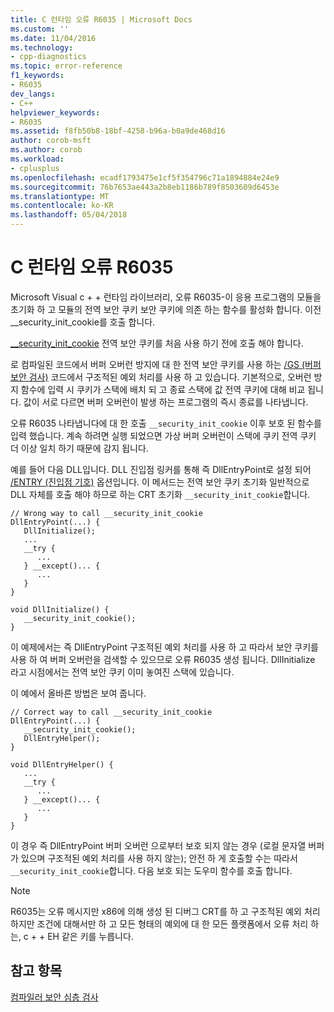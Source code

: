 ```yaml
---
title: C 런타임 오류 R6035 | Microsoft Docs
ms.custom: ''
ms.date: 11/04/2016
ms.technology:
- cpp-diagnostics
ms.topic: error-reference
f1_keywords:
- R6035
dev_langs:
- C++
helpviewer_keywords:
- R6035
ms.assetid: f8fb50b8-18bf-4258-b96a-b0a9de468d16
author: corob-msft
ms.author: corob
ms.workload:
- cplusplus
ms.openlocfilehash: ecadf1793475e1cf5f354796c71a1894884e24e9
ms.sourcegitcommit: 76b7653ae443a2b8eb1186b789f8503609d6453e
ms.translationtype: MT
ms.contentlocale: ko-KR
ms.lasthandoff: 05/04/2018
---
```

# <a name="c-runtime-error-r6035"></a>C 런타임 오류 R6035
Microsoft Visual c + + 런타임 라이브러리, 오류 R6035-이 응용 프로그램의 모듈을 초기화 하 고 모듈의 전역 보안 쿠키 보안 쿠키에 의존 하는 함수를 활성화 합니다.  이전 __security_init_cookie를 호출 합니다.  
  
 [__security_init_cookie](../../c-runtime-library/reference/security-init-cookie.md) 전역 보안 쿠키를 처음 사용 하기 전에 호출 해야 합니다.  
  
 로 컴파일된 코드에서 버퍼 오버런 방지에 대 한 전역 보안 쿠키를 사용 하는 [/GS (버퍼 보안 검사)](../../build/reference/gs-buffer-security-check.md) 코드에서 구조적된 예외 처리를 사용 하 고 있습니다. 기본적으로, 오버런 방지 함수에 입력 시 쿠키가 스택에 배치 되 고 종료 스택에 값 전역 쿠키에 대해 비교 됩니다. 값이 서로 다르면 버퍼 오버런이 발생 하는 프로그램의 즉시 종료를 나타냅니다.  
  
 오류 R6035 나타냅니다에 대 한 호출 `__security_init_cookie` 이후 보호 된 함수를 입력 했습니다. 계속 하려면 실행 되었으면 가상 버퍼 오버런이 스택에 쿠키 전역 쿠키 더 이상 일치 하기 때문에 감지 됩니다.  
  
 예를 들어 다음 DLL입니다. DLL 진입점 링커를 통해 즉 DllEntryPoint로 설정 되어 [/ENTRY (진입점 기호)](../../build/reference/entry-entry-point-symbol.md) 옵션입니다. 이 메서드는 전역 보안 쿠키 초기화 일반적으로 DLL 자체를 호출 해야 하므로 하는 CRT 초기화 `__security_init_cookie`합니다.  
  
```  
// Wrong way to call __security_init_cookie  
DllEntryPoint(...) {  
   DllInitialize();  
   ...  
   __try {  
      ...  
   } __except()... {  
      ...  
   }  
}  
  
void DllInitialize() {  
   __security_init_cookie();  
}  
```  
  
 이 예제에서는 즉 DllEntryPoint 구조적된 예외 처리를 사용 하 고 따라서 보안 쿠키를 사용 하 여 버퍼 오버런을 검색할 수 있으므로 오류 R6035 생성 됩니다. DllInitialize 라고 시점에서는 전역 보안 쿠키 이미 놓여진 스택에 있습니다.  
  
 이 예에서 올바른 방법은 보여 줍니다.  
  
```  
// Correct way to call __security_init_cookie  
DllEntryPoint(...) {  
   __security_init_cookie();  
   DllEntryHelper();  
}  
  
void DllEntryHelper() {  
   ...  
   __try {  
      ...  
   } __except()... {  
      ...  
   }  
}  
```  
  
 이 경우 즉 DllEntryPoint 버퍼 오버런 으로부터 보호 되지 않는 경우 (로컬 문자열 버퍼가 있으며 구조적된 예외 처리를 사용 하지 않는); 안전 하 게 호출할 수는 따라서 `__security_init_cookie`합니다. 다음 보호 되는 도우미 함수를 호출 합니다.  
  
> [!NOTE]
>  R6035는 오류 메시지만 x86에 의해 생성 된 디버그 CRT를 하 고 구조적된 예외 처리 하지만 조건에 대해서만 하 고 모든 형태의 예외에 대 한 모든 플랫폼에서 오류 처리 하는, c + + EH 같은 키를 누릅니다.  
  
## <a name="see-also"></a>참고 항목  
 [컴파일러 보안 심층 검사](http://go.microsoft.com/fwlink/p/?linkid=7260)